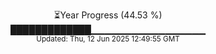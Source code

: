 <p align="center">
⏳Year Progress (44.53 %) <br>
█████████████▁▁▁▁▁▁▁▁▁▁▁▁▁▁▁▁▁ <br>
<sub>Updated: Thu, 12 Jun 2025 12:49:55 GMT</sub>
</p>

